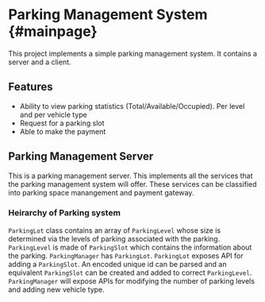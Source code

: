# Parking Management System {#mainpage}
This project implements a simple parking management system. It contains
a server and a client.

## Features
* Ability to view parking statistics (Total/Available/Occupied). Per level and
  per vehicle type
* Request for a parking slot
* Able to make the payment

## Parking Management Server
This is a parking management server. This implements all the services that the parking management system will offer. These services can be classified into parking space manangement and payment gateway.

### Heirarchy of Parking system
`ParkingLot` class contains an array of `ParkingLevel` whose size is determined via the levels of parking associated with the parking. `ParkingLevel` is made of `ParkingSlot` which contains the information about the parking. `ParkingManager` has `ParkingLot`. `ParkingLot` exposes API for adding a `ParkingSlot`. An encoded unique id can be parsed and an equivalent `ParkingSlot` can be created and added to correct `ParkingLevel`. `ParkingManager` will expose APIs for modifying the number of parking levels and adding new vehicle type.
